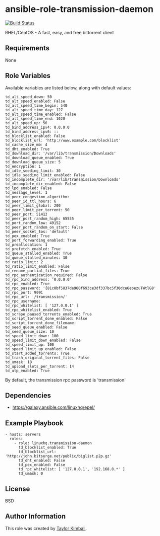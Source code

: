# ansible-role-transmission-daemon

[![Build Status](https://travis-ci.org/linuxhq/ansible-role-transmission-daemon.svg?branch=master)](https://travis-ci.org/linuxhq/ansible-role-transmission-daemon)

RHEL/CentOS - A fast, easy, and free bittorrent client 

## Requirements

None

## Role Variables

Available variables are listed below, along with default values:

    td_alt_speed_down: 50
    td_alt_speed_enabled: False
    td_alt_speed_time_begin: 540
    td_alt_speed_time_day: 127
    td_alt_speed_time_enabled: False
    td_alt_speed_time_end: 1020
    td_alt_speed_up: 50
    td_bind_address_ipv4: 0.0.0.0
    td_bind_address_ipv6: ::
    td_blocklist_enabled: False
    td_blocklist_url: 'http://www.example.com/blocklist'
    td_cache_size_mb: 4
    td_dht_enabled: True
    td_download_dir: '/var/lib/transmission/Downloads'
    td_download_queue_enabled: True
    td_download_queue_size: 5
    td_encryption: 1
    td_idle_seeding_limit: 30
    td_idle_seeding_limit_enabled: False
    td_incomplete_dir: '/var/lib/transmission/Downloads'
    td_incomplete_dir_enabled: False
    td_lpd_enabled: False
    td_message_level: 1
    td_peer_congestion_algorithm:
    td_peer_id_ttl_hours: 6
    td_peer_limit_global: 200
    td_peer_limit_per_torrent: 50
    td_peer_port: 51413
    td_peer_port_random_high: 65535
    td_port_random_low: 49152
    td_peer_port_random_on_start: False
    td_peer_socket_tos: 'default'
    td_pex_enabled: True
    td_port_forwarding_enabled: True
    td_preallocation: 1
    td_prefetch_enabled: True
    td_queue_stalled_enabled: True
    td_queue_stalled_minutes: 30
    td_ratio_limit: 2
    td_ratio_limit_enabled: False
    td_rename_partial_files: True
    td_rpc_authentication_required: False
    td_rpc_bind_address: '0.0.0.0'
    td_rpc_enabled: True
    td_rpc_password: '{81c0bf5837de960f693ce3df337bc5f30dce6ebezuTWtlG8'
    td_rpc_port: 9091
    td_rpc_url: '/transmission/'
    td_rpc_username:
    td_rpc_whitelist: [ '127.0.0.1' ]
    td_rpc_whitelist_enabled: True
    td_scrape_paused_torrents_enabled: True
    td_script_torrent_done_enabled: False
    td_script_torrent_done_filename:
    td_seed_queue_enabled: False
    td_seed_queue_size: 10
    td_speed_limit_down: 100
    td_speed_limit_down_enabled: False
    td_speed_limit_up: 100
    td_speed_limit_up_enabled: False
    td_start_added_torrents: True
    td_trash_original_torrent_files: False
    td_umask: 18
    td_upload_slots_per_torrent: 14
    td_utp_enabled: True

By default, the transmission rpc password is 'transmission'

## Dependencies

 * https://galaxy.ansible.com/linuxhq/epel/

## Example Playbook

    - hosts: servers
      roles:
        - role: linuxhq.transmission-daemon
          td_blocklist_enabled: True
          td_blocklist_url: 'http://john.bitsurge.net/public/biglist.p2p.gz'
          td_dht_enabled: False
          td_pex_enabled: False
          td_rpc_whitelist: [ '127.0.0.1', '192.168.0.*' ]
          td_umask: 0

## License

BSD

## Author Information

This role was created by [Taylor Kimball](http://www.linuxhq.org).
